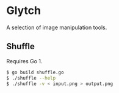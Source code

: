 # Glytch

A selection of image manipulation tools.


## Shuffle

Requires Go 1.

``` bash
$ go build shuffle.go
$ ./shuffle --help
$ ./shuffle -v < input.png > output.png
```
